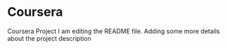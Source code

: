 # Coursera
Coursera Project
I am editing the README file. Adding some more details about the project description
